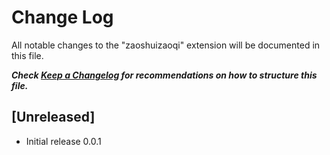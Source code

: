 # Change Log

All notable changes to the "zaoshuizaoqi" extension will be documented in this file.

***Check [Keep a Changelog](http://keepachangelog.com/) for recommendations on how to structure this file.***

## [Unreleased]

- Initial release 0.0.1